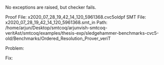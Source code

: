 No exceptions are raised, but checker fails.

Proof File: x2020_07_28_19_42_14_120_5961368.cvc5oldpf
SMT File: x2020_07_28_19_42_14_120_5961368.smt_in
Path: /home/arjun/Desktop/smtcoq/arjunvish-smtcoq-veritAst/smtcoq/examples/thesis-exp/sledgehammer-benchmarks-cvc5-old/Benchmarks/Ordered_Resolution_Prover_veriT

Problem:

Fix:
